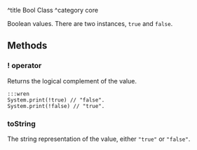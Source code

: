 ^title Bool Class
^category core

Boolean values. There are two instances, `true` and `false`.

## Methods

### **!** operator

Returns the logical complement of the value.

    :::wren
    System.print(!true) // "false".
    System.print(!false) // "true".

### toString

The string representation of the value, either `"true"` or `"false"`.
